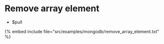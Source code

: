 # Remove array element

* $pull

{% embed include file="src/examples/mongodb/remove_array_element.txt" %}



